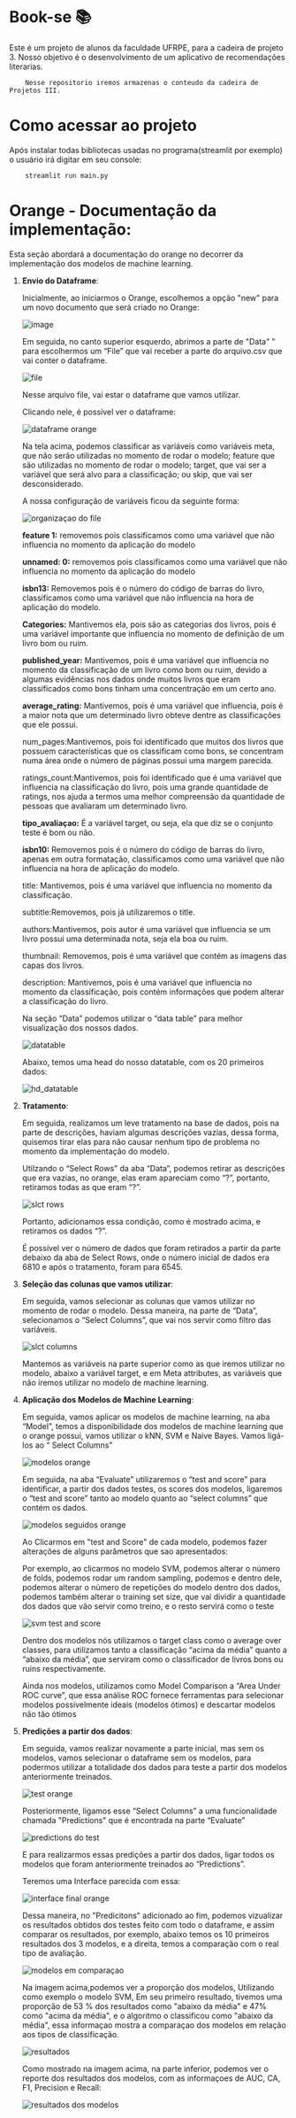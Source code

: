 # Book-se 📚
  Este é um projeto de alunos da faculdade UFRPE, para a cadeira de projeto 3.
        Nosso objetivo é o desenvolvimento de um aplicativo de recomendações literarias.

        Nesse repositorio iremos armazenas o conteudo da cadeira de Projetos III.


# Como acessar ao projeto

<p>Após instalar todas bibliotecas usadas no programa(streamlit por exemplo) o usuário irá digitar em seu console:

		streamlit run main.py

</p>

# Orange - Documentação da implementação:

  Esta seção abordará a documentação do orange no decorrer da implementação dos modelos de machine learning.
  
1. **Envio do Dataframe**:
	
	Inicialmente, ao iniciarmos o Orange, escolhemos a opção "new" para um novo documento que será criado no Orange:
	
	![image](https://user-images.githubusercontent.com/75483023/169921195-618030cc-04a8-4ec1-a7f4-346de17602da.png)
	
	


	Em seguida, no canto superior esquerdo, abrimos a parte de "Data" ” para escolhermos um “File” que vai receber a parte do arquivo.csv que vai conter o dataframe.


	![file](https://user-images.githubusercontent.com/75483023/169922352-7df74cd5-4a17-419a-87d3-c2a765851b89.png)

	Nesse arquivo file, vai estar o dataframe que vamos utilizar.
	
	Clicando nele, é possível ver o dataframe: 
	
	![dataframe orange](https://user-images.githubusercontent.com/75483023/169922292-a599118d-df78-456e-8159-2aeedcc0a48f.png)

	Na tela acima, podemos classificar as variáveis como variáveis meta, que não serão utilizadas no momento de rodar o modelo; feature que são utilizadas no momento de rodar o modelo; target, que vai ser a variável que será alvo para a classificação; ou skip, que vai ser desconsiderado.

	A nossa configuração de variáveis ficou da seguinte forma:
	
	![organizaçao do file](https://user-images.githubusercontent.com/75483023/169922255-41b5856b-d9cd-45f5-9fba-7d378598918f.png)

	**feature 1:** removemos pois classificamos como uma variável que não influencia no momento da aplicação do modelo

	**unnamed: 0:** removemos pois classificamos como uma variável que não influencia no momento da aplicação do modelo

	**isbn13:** Removemos pois é o número do código de barras do livro, classificamos como uma variável que não influencia na hora de aplicação do modelo.

	**Categories:** Mantivemos ela, pois são as categorias dos livros, pois é uma variável importante que influencia no momento de definição de um livro bom ou ruim.

	**published_year:** Mantivemos, pois é uma variável que influencia no momento da classificação de um livro como bom ou ruim, devido a algumas evidências nos dados onde muitos livros que eram classificados como bons tinham uma concentração em um certo ano.

	**average_rating:** Mantivemos, pois é uma variável que influencia, pois é a maior nota que um determinado livro obteve dentre as classificações que ele possui.

	num_pages:Mantivemos, pois foi identificado que muitos dos livros que possuem características que os classificam como bons, se concentram numa área onde o número de páginas possui uma margem parecida.

	ratings_count:Mantivemos, pois foi identificado que é uma variável que influencia na classificação do livro, pois uma grande quantidade de ratings, nos ajuda a termos uma melhor compreensão da quantidade de pessoas que avaliaram um determinado livro.

	**tipo_avaliaçao:** É a variável target, ou seja, ela que diz se o conjunto teste é bom ou não.

	**isbn10:**  Removemos pois é o número do código de barras do livro, apenas em outra formatação, classificamos como uma variável que não influencia na hora de aplicação do modelo.


	title: Mantivemos, pois é uma variável que influencia no momento da classificação.

	subtitle:Removemos, pois já utilizaremos o title.

	authors:Mantivemos, pois autor é uma variável que influencia se um livro possui uma determinada nota, seja ela boa ou ruim.

	thumbnail: Removemos, pois é uma variável que contém as imagens das capas dos livros.

	description: Mantivemos, pois é uma variável que influencia no momento da classificação, pois contém informações que podem alterar a classificação do livro.



	Na seção “Data” podemos utilizar o “data table” para melhor visualização dos nossos dados.
	
	![datatable](https://user-images.githubusercontent.com/75483023/169923086-ccf498f1-7600-4026-a5bc-59fa35d32305.png)
	
	Abaixo, temos uma head do nosso datatable, com os 20 primeiros dados: 
	
	![hd_datatable](https://user-images.githubusercontent.com/75483023/169923207-d1a414a2-4020-4fb4-8f94-b6e7c333b79d.png)
	

2. **Tratamento**:

	Em seguida, realizamos um leve tratamento na base de dados, pois na parte de descrições, haviam algumas descrições vazias, dessa forma, quisemos tirar elas para não causar nenhum tipo de problema no momento da implementação do modelo.
	
	Utilzando o “Select Rows” da aba “Data”, podemos retirar as descrições que era vazias, no orange, elas eram apareciam como “?”, portanto, retiramos todas as que eram “?”.

	![slct rows](https://user-images.githubusercontent.com/75483023/169923486-c679359d-d317-4462-8d2a-b0d476f3ef3e.png)
	
	Portanto, adicionamos essa condição, como é mostrado acima, e retiramos os dados “?”.
	
	É possível ver o número de dados que foram retirados a partir da parte debaixo da aba de Select Rows, onde o número inicial de dados era 6810 e após o tratamento, foram para 6545.


3. **Seleção das colunas que vamos utilizar**:
	
	Em seguida, vamos selecionar as colunas que vamos utilizar no momento de rodar o modelo. Dessa maneira, na parte de “Data”, selecionamos o “Select Columns”, que vai nos servir como filtro das variáveis.

	![slct columns](https://user-images.githubusercontent.com/75483023/169923728-888568b2-b5aa-495a-b075-09bebe0b845c.png)

	
	Mantemos as variáveis na parte superior como as que iremos utilizar no modelo, abaixo a variável target, e em Meta attributes, as variáveis que não iremos utilizar no modelo de machine learning.


4. **Aplicação dos Modelos de Machine Learning**:

	Em seguida, vamos aplicar os modelos de machine learning, na aba “Model”, temos a disponibilidade dos modelos de machine learning que o orange possui, vamos utilizar o kNN, SVM e Naive Bayes. Vamos ligá-los ao “ Select Columns”

	![modelos orange](https://user-images.githubusercontent.com/75483023/169923950-c4a7e05a-4800-4097-b784-f87e4916541c.png)


	Em seguida, na aba “Evaluate” utilizaremos o “test and score” para identificar, a partir dos dados testes, os scores dos modelos, ligaremos o “test and score” tanto ao modelo quanto ao “select columns” que contém os dados.
	
	![modelos seguidos orange](https://user-images.githubusercontent.com/75483023/169924024-3c17c750-181a-4ee7-963b-89ce3258ce9d.png)

	
	Ao Clicarmos em "test and Score" de cada modelo, podemos fazer alterações de alguns parâmetros que sao apresentados:
	
	Por exemplo, ao clicarmos no modelo SVM, podemos alterar o número de folds, podemos rodar um random sampling, podemos e dentro dele, podemos alterar  o número de repetições do modelo dentro dos dados, podemos também alterar o training set size, que vai dividir a quantidade dos dados que vão servir como treino, e o resto servirá como o teste
	
	![svm test and score](https://user-images.githubusercontent.com/75483023/169924180-5f90b7e6-d7e4-431c-bedc-2164d5a14f57.png)

	
	Dentro dos modelos nós utilizamos o target class como o average over classes, para utilizamos tanto a classificação “acima da média” quanto a “abaixo da média”, que serviram como o classificador de livros bons ou ruins respectivamente.
	
	Ainda nos modelos, utilizamos como Model Comparison a “Area Under ROC curve”, que essa análise ROC fornece ferramentas para selecionar modelos possivelmente ideais (modelos ótimos) e descartar modelos não tão ótimos
	


5. **Predições a partir dos dados**:

	Em seguida, vamos realizar novamente a parte inicial, mas sem os modelos, vamos selecionar o dataframe sem os modelos, para podermos utilizar a totalidade dos dados para teste a partir dos modelos anteriormente treinados.

	![test orange](https://user-images.githubusercontent.com/75483023/169924273-4a9bf110-f7fc-4985-9ba3-42b122fcd707.png)

	Posteriormente, ligamos esse “Select Columns” a uma funcionalidade chamada "Predictions" que é encontrada na parte “Evaluate” 

	![predictions do test](https://user-images.githubusercontent.com/75483023/169924346-eb7a2464-7027-4ca7-99b7-09946e2309a9.png)

	E para realizarmos essas predições a partir dos dados, ligar todos os modelos que foram anteriormente treinados ao “Predictions”. 
	
	Teremos uma Interface parecida com essa:
	
	![interface final orange](https://user-images.githubusercontent.com/75483023/169924435-f1ec83f0-2f4f-464b-bcb8-80760b5e4fa3.png)

	
	Dessa maneira, no "Predicitons" adicionado ao fim, podemos vizualizar os resultados obtidos dos testes feito com todo o dataframe, e assim comparar os resultados, por exemplo, abaixo temos os 10 primeiros resultados dos 3 modelos, e a direita, temos a comparação com o real tipo de avaliação.
	
	
	![modelos em comparaçao](https://user-images.githubusercontent.com/75483023/169924643-0e4d8ad1-4305-410a-a3a4-eac125eaad1f.png)

	Na imagem acima,podemos ver a proporção dos modelos, Utilizando como exemplo o modelo SVM, Em seu primeiro resultado, tivemos uma proporção de 53 % dos resultados como "abaixo da média" e 47% como "acima da média", e o algoritmo o classificou como "abaixo da média", essa informaçao mostra a comparaçao dos modelos em relação aos tipos de classificação.

	![resultados](https://user-images.githubusercontent.com/75483023/169924859-659f4802-bb37-47d8-acb5-d634be969791.png)

	Como mostrado na imagem acima, na parte inferior, podemos ver o reporte dos resultados dos modelos, com as informaçoes de AUC, CA, F1, Precision e Recall:
	
	![resultados dos modelos](https://user-images.githubusercontent.com/75483023/169924971-5d28593d-065a-4aca-adf9-d916a42de462.png)

	
	
	
	





	

	
	
	
